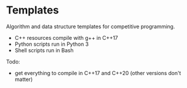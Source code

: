 # Templates

Algorithm and data structure templates for competitive programming.

- C++ resources compile with g++ in C++17
- Python scripts run in Python 3
- Shell scripts run in Bash

Todo:
- get everything to compile in C++17 and C++20 (other versions don't matter)